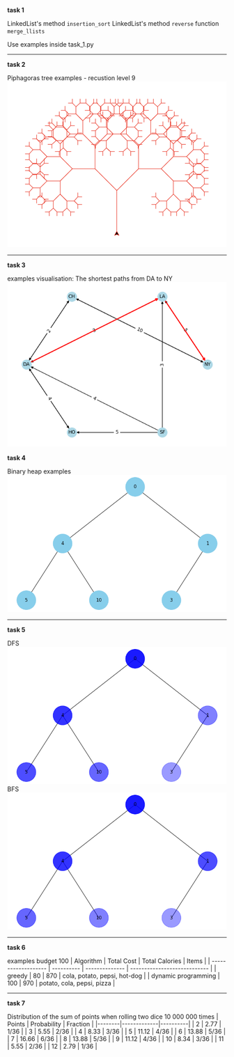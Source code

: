 **task 1**

LinkedList's method `insertion_sort`
LinkedList's method `reverse`
function `merge_llists`

Use examples inside task_1.py

---

**task 2**

Piphagoras tree examples - recustion level 9
![Piphagoras tree](./assets/task_2.png "Piphagoras tree")

---

**task 3**

examples visualisation: The shortest paths from DA to NY
![](./assets/task_3.png)

**task 4**

Binary heap examples
![Binary heap](./assets/task_4.png)

---

**task 5**

DFS
![dfs](./assets/task_5_dfs.png)
BFS
![bfs](./assets/task_5_bfs.png)

---

**task 6**

examples budget 100
| Algorithm | Total Cost | Total Calories | Items |
| ------------------- | ---------- | -------------- | ---------------------------- |
| greedy | 80 | 870 | cola, potato, pepsi, hot-dog |
| dynamic programming | 100 | 970 | potato, cola, pepsi, pizza |

---

**task 7**

Distribution of the sum of points when rolling two dice
10 000 000 times
| Points | Probability | Fraction |
|--------|-------------|----------|
| 2 | 2.77 | 1/36 |
| 3 | 5.55 | 2/36 |
| 4 | 8.33 | 3/36 |
| 5 | 11.12 | 4/36 |
| 6 | 13.88 | 5/36 |
| 7 | 16.66 | 6/36 |
| 8 | 13.88 | 5/36 |
| 9 | 11.12 | 4/36 |
| 10 | 8.34 | 3/36 |
| 11 | 5.55 | 2/36 |
| 12 | 2.79 | 1/36 |
